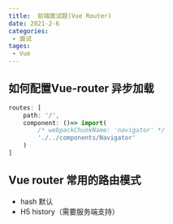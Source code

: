```yaml
---
title:  前端面试题(Vue Router)
date: 2021-2-6
categories: 
 - 面试
tages:
 - Vue
---
```


## 如何配置Vue-router 异步加载
```js
routes: [
    path: '/',
    component: ()=> import(
        /* webpackChunkName: 'navigator' */
        './../components/Navigator'
    )
]
```

## Vue router 常用的路由模式
- hash 默认
- H5 history（需要服务端支持）